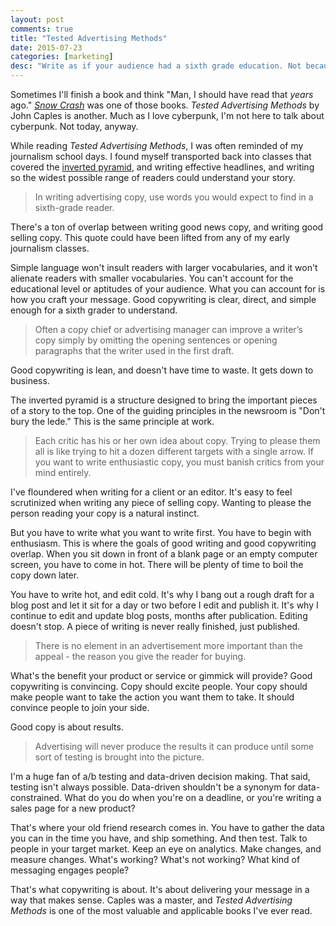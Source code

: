 ```yaml
---
layout: post
comments: true
title: "Tested Advertising Methods"
date: 2015-07-23
categories: [marketing]
desc: "Write as if your audience had a sixth grade education. Not because you think they're stupid, but because you want to be understood."
---
```


Sometimes I'll finish a book and think "Man, I should have read that *years* ago." [*Snow Crash*](http://www.nealstephenson.com/snow-crash.html) was one of those books. *Tested Advertising Methods* by John Caples is another. Much as I love cyberpunk, I'm not here to talk about cyberpunk. Not today, anyway.

While reading *Tested Advertising Methods*, I was often reminded of my journalism school days. I found myself transported back into classes that covered the [inverted pyramid](https://en.wikipedia.org/wiki/Inverted_pyramid), and writing effective headlines, and writing so the widest possible range of readers could understand your story.

<blockquote id="quote">
  In writing advertising copy, use words you would expect to find in a sixth-grade reader.
</blockquote>

There's a ton of overlap between writing good news copy, and writing good selling copy. This quote could have been lifted from any of my early journalism classes.

Simple language won't insult readers with larger vocabularies, and it won't alienate readers with smaller vocabularies. You can't account for the educational level or aptitudes of your audience. What you can account for is how you craft your message. Good copywriting is clear, direct, and simple enough for a sixth grader to understand.

<blockquote id="quote">
  Often a copy chief or advertising manager can improve a writer’s copy simply by omitting the opening sentences or opening paragraphs that the writer used in the first draft.
</blockquote>

Good copywriting is lean, and doesn't have time to waste. It gets down to business.

The inverted pyramid is a structure designed to bring the important pieces of a story to the top. One of the guiding principles in the newsroom is "Don't bury the lede." This is the same principle at work.

<blockquote id="quote">Each critic has his or her own idea about copy. Trying to please them all is like trying to hit a dozen different targets with a single arrow. If you want to write enthusiastic copy, you must banish critics from your mind entirely.</blockquote>

I've floundered when writing for a client or an editor. It's easy to feel scrutinized when writing any piece of selling copy. Wanting to please the person reading your copy is a natural instinct.

But you have to write what you want to write first. You have to begin with enthusiasm. This is where the goals of good writing and good copywriting overlap. When you sit down in front of a blank page or an empty computer screen, you have to come in hot. There will be plenty of time to boil the copy down later.

You have to write hot, and edit cold. It's why I bang out a rough draft for a blog post and let it sit for a day or two before I edit and publish it. It's why I continue to edit and update blog posts, months after publication. Editing doesn't stop. A piece of writing is never really finished, just published.

<blockquote id="quote">There is no element in an advertisement more important than the appeal - the reason you give the reader for buying.</blockquote>

What's the benefit your product or service or gimmick will provide? Good copywriting is convincing. Copy should excite people. Your copy should make people want to take the action you want them to take. It should convince people to join your side.

Good copy is about results.

<blockquote id="quote">Advertising will never produce the results it can produce until some sort of testing is brought into the picture.</blockquote>

I'm a huge fan of a/b testing and data-driven decision making. That said, testing isn't always possible. Data-driven shouldn't be a synonym for data-constrained. What do you do when you're on a deadline, or you're writing a sales page for a new product?

That's where your old friend research comes in. You have to gather the data you can in the time you have, and ship something. And then test. Talk to people in your target market. Keep an eye on analytics. Make changes, and measure changes. What's working? What's not working? What kind of messaging engages people?

That's what copywriting is about. It's about delivering your message in a way that makes sense. Caples was a master, and *Tested Advertising Methods* is one of the most valuable and applicable books I've ever read.
